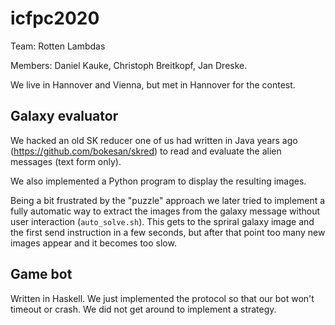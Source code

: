 # icfpc2020
  
Team: Rotten Lambdas

Members: Daniel Kauke, Christoph Breitkopf, Jan Dreske.

We live in Hannover and Vienna, but met in Hannover for the contest.

## Galaxy evaluator

We hacked an old SK reducer one of us had written in Java years ago
(<https://github.com/bokesan/skred>)
to read and evaluate the alien messages (text form only).

We also implemented a Python program to display the resulting images.

Being a bit frustrated by the "puzzle" approach we later tried to
implement a fully automatic way to extract the images from the galaxy message
without user interaction (`auto_solve.sh`). This gets to the spriral
galaxy image and the first send instruction in a few seconds, but
after that point too many new images appear and it becomes too slow.

## Game bot

Written in Haskell. We just implemented the protocol so that
our bot won't timeout or crash. We did not get around to implement
a strategy.
